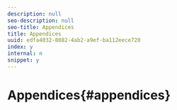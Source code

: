 ```yaml
---
description: null
seo-description: null
seo-title: Appendices
title: Appendices
uuid: edfa4032-8082-4ab2-a9ef-ba112eece720
index: y
internal: n
snippet: y
---
```


# Appendices{#appendices}

